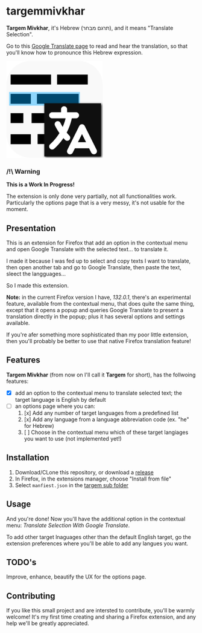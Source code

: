 # targemmivkhar

**Targem Mivkhar**, it's Hebrew (תרגם מבחר), and it means "Translate Selection".

Go to this [Google Translate page](https://translate.google.fr/?sl=iw&tl=en&text=%D7%AA%D7%A8%D7%92%D7%9D%20%D7%9E%D7%91%D7%97%D7%A8&op=translate) to read and hear the translation, so that you'll know how to pronounce this Hebrew expression.

![targem Mivkhar Logo](./targemmivkhar.png)

### /!\ Warning

**This is a Work In Progress!**

The extension is only done very partially, not all functionalities work. Particularly the options page that is a very messy, it's not usable for the moment.

## Presentation

This is an extension for Firefox that add an option in the contextual menu and open Google Translate with the selected text... to translate it.

I made it because I was fed up to select and copy texts I want to translate, then open another tab and go to Google Translate, then paste the text, sleect the langguages...

So I made this extension.

**Note:** in the current Firefox version I have, *132.0.1*, there's an experimental feature, available from the contextual menu, that does quite the same thing, except that it opens a popup and queries Google Translate to present a translation directly in the popup; plus it has several options and settings available.

If you're afer something more sophisticated than my poor little extension, then you'll probably be better to use that native Firefox translation feature!

## Features

**Targem Mivkhar** (from now on I'll call it **Targem** for short), has the follwoing features:

* [x] add an option to the contextual menu to translate selected text; the target language is English by default
* [ ] an options page where you can:
    1. [x] Add any number of target languages from a predefined list
    2. [x] Add any language from a language abbreviation code (ex. "he" for Hebrew)
    3. [ ] Choose in the contextual menu which of these target langiages you want to use (not implemented yet!)

## Installation

1. Download/CLone this repository, or download a [release](https://github.com/idealtitude/targemmivkhar/releases)
2. In Firefox, in the extensions manager, choose "Install from file"
3. Select `manfiest.json` in the [targem sub folder](./targem/manifest.json)

## Usage

And you're done! Now you'll have the additional option in the contextual menu: *Translate Selection With Google Translate*.

To add other target lnaguages other than the default English target, go the extension preferences where you'll be able to add any langues you want.

## TODO's

Improve, enhance, beautify the UX for the options page.

## Contributing

If you like this small project and are intersted to contribute, you'll be warmly welcome! It's my first time creating and sharing a Firefox extension, and any help we'll be greatly appreciated.
